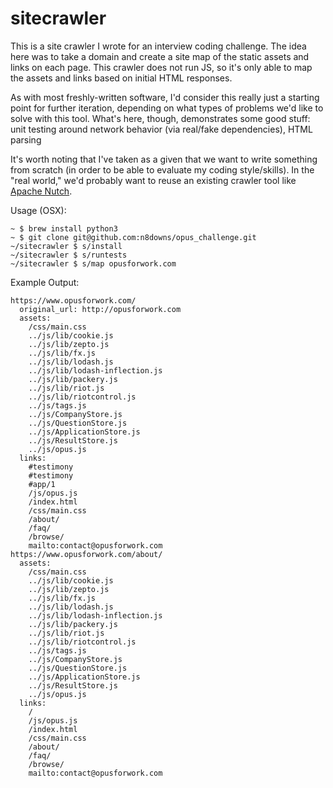 # sitecrawler

This is a site crawler I wrote for an interview coding challenge. The idea here was to take a domain and create a site map of the static assets and links on each page. This crawler does not run JS, so it's only able to map the assets and links based on initial HTML responses.

As with most freshly-written software, I'd consider this really just a starting point for further iteration, depending on what types of problems we'd like to solve with this tool. What's here, though, demonstrates some good stuff: unit testing around network behavior (via real/fake dependencies), HTML parsing 

It's worth noting that I've taken as a given that we want to write something from scratch (in order to be able to evaluate my coding style/skills). In the "real world," we'd probably want to reuse an existing crawler tool like [Apache Nutch](http://nutch.apache.org/index.html).

Usage (OSX):
```
~ $ brew install python3
~ $ git clone git@github.com:n8downs/opus_challenge.git
~/sitecrawler $ s/install
~/sitecrawler $ s/runtests
~/sitecrawler $ s/map opusforwork.com
```

Example Output:
```
https://www.opusforwork.com/
  original_url: http://opusforwork.com
  assets:
    /css/main.css
    ../js/lib/cookie.js
    ../js/lib/zepto.js
    ../js/lib/fx.js
    ../js/lib/lodash.js
    ../js/lib/lodash-inflection.js
    ../js/lib/packery.js
    ../js/lib/riot.js
    ../js/lib/riotcontrol.js
    ../js/tags.js
    ../js/CompanyStore.js
    ../js/QuestionStore.js
    ../js/ApplicationStore.js
    ../js/ResultStore.js
    ../js/opus.js
  links:
    #testimony
    #testimony
    #app/1
    /js/opus.js
    /index.html
    /css/main.css
    /about/
    /faq/
    /browse/
    mailto:contact@opusforwork.com
https://www.opusforwork.com/about/
  assets:
    /css/main.css
    ../js/lib/cookie.js
    ../js/lib/zepto.js
    ../js/lib/fx.js
    ../js/lib/lodash.js
    ../js/lib/lodash-inflection.js
    ../js/lib/packery.js
    ../js/lib/riot.js
    ../js/lib/riotcontrol.js
    ../js/tags.js
    ../js/CompanyStore.js
    ../js/QuestionStore.js
    ../js/ApplicationStore.js
    ../js/ResultStore.js
    ../js/opus.js
  links:
    /
    /js/opus.js
    /index.html
    /css/main.css
    /about/
    /faq/
    /browse/
    mailto:contact@opusforwork.com
```
